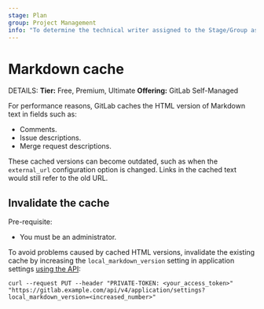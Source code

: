 ```yaml
---
stage: Plan
group: Project Management
info: "To determine the technical writer assigned to the Stage/Group associated with this page, see https://handbook.gitlab.com/handbook/product/ux/technical-writing/#assignments"
---
```


# Markdown cache

DETAILS:
**Tier:** Free, Premium, Ultimate
**Offering:** GitLab Self-Managed

For performance reasons, GitLab caches the HTML version of Markdown text in fields such as:

- Comments.
- Issue descriptions.
- Merge request descriptions.

These cached versions can become outdated, such as when the `external_url` configuration option is changed. Links
in the cached text would still refer to the old URL.

## Invalidate the cache

Pre-requisite:

- You must be an administrator.

To avoid problems caused by cached HTML versions, invalidate the existing cache by increasing the `local_markdown_version`
setting in application settings [using the API](../api/settings.md#update-application-settings):

```shell
curl --request PUT --header "PRIVATE-TOKEN: <your_access_token>" "https://gitlab.example.com/api/v4/application/settings?local_markdown_version=<increased_number>"
```
